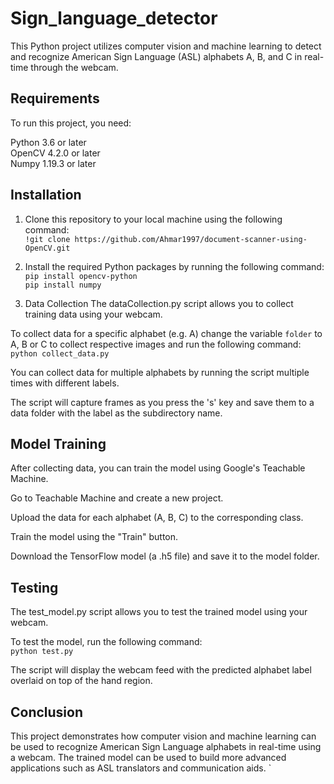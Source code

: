 # Sign_language_detector

This Python project utilizes computer vision and machine learning to detect and recognize American Sign Language (ASL) alphabets A, B, and C in real-time through the webcam.

## Requirements
To run this project, you need:

Python 3.6 or later  
OpenCV 4.2.0 or later  
Numpy 1.19.3 or later


## Installation
1. Clone this repository to your local machine using the following command:  
`!git clone https://github.com/Ahmar1997/document-scanner-using-OpenCV.git`

2. Install the required Python packages by running the following command:  
`pip install opencv-python`  
`pip install numpy`  

3. Data Collection
The dataCollection.py script allows you to collect training data using your webcam.

To collect data for a specific alphabet (e.g. A) change the variable `folder` to A, B or C to collect respective images and run the following command: 
`python collect_data.py`  

You can collect data for multiple alphabets by running the script multiple times with different labels.

The script will capture frames as you press the 's' key and save them to a data folder with the label as the subdirectory name.  


## Model Training
After collecting data, you can train the model using Google's Teachable Machine.

Go to Teachable Machine and create a new project.

Upload the data for each alphabet (A, B, C) to the corresponding class.

Train the model using the "Train" button.

Download the TensorFlow model (a .h5 file) and save it to the model folder.

## Testing
The test_model.py script allows you to test the trained model using your webcam.

To test the model, run the following command:  
`python test.py`  

The script will display the webcam feed with the predicted alphabet label overlaid on top of the hand region.

## Conclusion
This project demonstrates how computer vision and machine learning can be used to recognize American Sign Language alphabets in real-time using a webcam. The trained model can be used to build more advanced applications such as ASL translators and communication aids.
`
